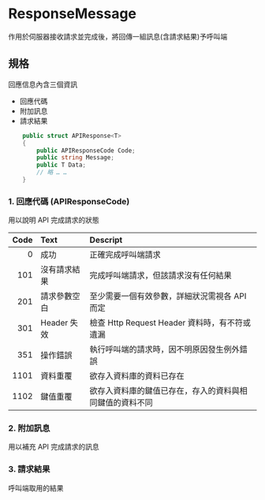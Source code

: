 # ResponseMessage

作用於伺服器接收請求並完成後，將回傳一組訊息(含請求結果)予呼叫端

## 規格

回應信息內含三個資訊

* 回應代碼
* 附加訊息
* 請求結果

```csharp
    public struct APIResponse<T>
    {
        public APIResponseCode Code;
        public string Message;
        public T Data;
        // 略 … …
    }
```

### 1. 回應代碼 (APIResponseCode)

用以說明 API 完成請求的狀態

| Code | Text  | Descript |
| ---: | :---- | :---- |
|    0 | 成功 | 正確完成呼叫端請求 |
|  101 | 沒有請求結果 | 完成呼叫端請求，但該請求沒有任何結果 |
|  201 | 請求參數空白 | 至少需要一個有效參數，詳細狀況需視各 API 而定 |
|  301 | Header 失效 | 檢查 Http Request Header 資料時，有不符或遺漏 |
|  351 | 操作錯誤 | 執行呼叫端的請求時，因不明原因發生例外錯誤 |
| 1101 | 資料重覆 | 欲存入資料庫的資料已存在 |
| 1102 | 鍵值重覆 | 欲存入資料庫的鍵值已存在，存入的資料與相同鍵值的資料不同 |

### 2. 附加訊息

用以補充 API 完成請求的訊息

### 3. 請求結果

呼叫端取用的結果